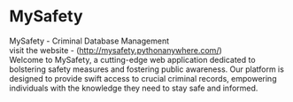 # MySafety
MySafety - Criminal Database Management
<br>
visit the website - (http://mysafety.pythonanywhere.com/)
<br>
Welcome to MySafety, a cutting-edge web application dedicated to bolstering safety measures and fostering public awareness. Our platform is designed to provide swift access to crucial criminal records, empowering individuals with the knowledge they need to stay safe and informed.
